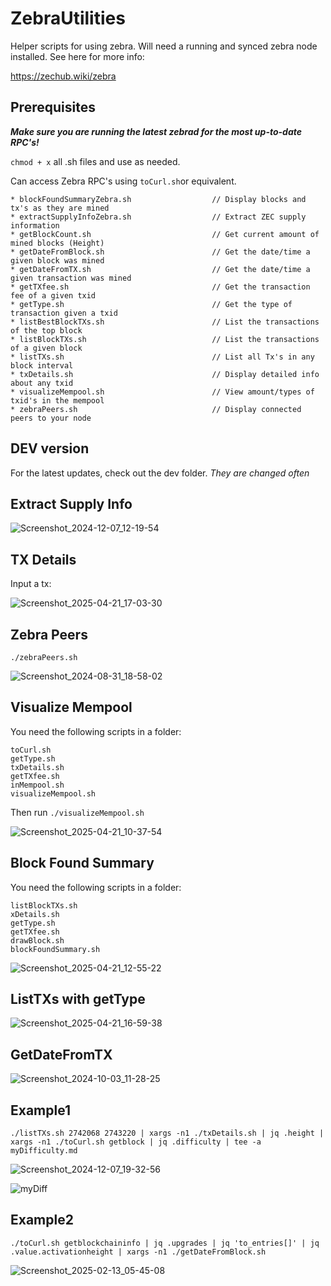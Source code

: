 # ZebraUtilities
Helper scripts for using zebra. Will need a running and synced zebra node installed. See here for more info:

https://zechub.wiki/zebra

## Prerequisites

***Make sure you are running the latest zebrad for the most up-to-date RPC's!***

`chmod + x` all .sh files and use as needed.

Can access Zebra RPC's using `toCurl.sh`or equivalent.
```
* blockFoundSummaryZebra.sh                  // Display blocks and tx's as they are mined
* extractSupplyInfoZebra.sh                  // Extract ZEC supply information
* getBlockCount.sh                           // Get current amount of mined blocks (Height)
* getDateFromBlock.sh                        // Get the date/time a given block was mined
* getDateFromTX.sh                           // Get the date/time a given transaction was mined
* getTXfee.sh                                // Get the transaction fee of a given txid
* getType.sh                                 // Get the type of transaction given a txid
* listBestBlockTXs.sh                        // List the transactions of the top block
* listBlockTXs.sh                            // List the transactions of a given block
* listTXs.sh                                 // List all Tx's in any block interval
* txDetails.sh                               // Display detailed info about any txid
* visualizeMempool.sh                        // View amount/types of txid's in the mempool
* zebraPeers.sh                              // Display connected peers to your node
```

## DEV version

For the latest updates, check out the dev folder. *They are changed often*

## Extract Supply Info
![Screenshot_2024-12-07_12-19-54](https://github.com/user-attachments/assets/be631f5e-ad06-4f40-be81-b339be9bb917)


## TX Details
Input a tx:


![Screenshot_2025-04-21_17-03-30](https://github.com/user-attachments/assets/8f036760-0022-4a0b-aba0-bdb347ded14d)


## Zebra Peers
`./zebraPeers.sh`

![Screenshot_2024-08-31_18-58-02](https://github.com/user-attachments/assets/517e0515-f137-4505-9482-d47e61e6a4ec)

## Visualize Mempool
You need the following scripts in a folder:
```
toCurl.sh
getType.sh
txDetails.sh
getTXfee.sh
inMempool.sh
visualizeMempool.sh
```

Then run `./visualizeMempool.sh`


![Screenshot_2025-04-21_10-37-54](https://github.com/user-attachments/assets/ca33eb99-ba86-4c63-b7c2-458eee230a61)


## Block Found Summary

You need the following scripts in a folder:
```
listBlockTXs.sh
xDetails.sh
getType.sh
getTXfee.sh
drawBlock.sh
blockFoundSummary.sh
```

![Screenshot_2025-04-21_12-55-22](https://github.com/user-attachments/assets/2976eab0-9825-4466-8220-7db46aad4db6)


## ListTXs with getType

![Screenshot_2025-04-21_16-59-38](https://github.com/user-attachments/assets/370e1585-f9ce-4288-9275-f7cd1e46542d)


## GetDateFromTX

![Screenshot_2024-10-03_11-28-25](https://github.com/user-attachments/assets/bce305b0-a374-424c-8e31-45c0298f5095)

## Example1

`./listTXs.sh 2742068 2743220 | xargs -n1 ./txDetails.sh | jq .height | xargs -n1 ./toCurl.sh getblock | jq .difficulty | tee -a myDifficulty.md`

![Screenshot_2024-12-07_19-32-56](https://github.com/user-attachments/assets/d76e5a20-5687-4c8f-a326-8983b021d712)


![myDiff](https://github.com/user-attachments/assets/f0552524-9020-4750-949e-ace9e81f934a)

## Example2

`./toCurl.sh getblockchaininfo | jq .upgrades | jq 'to_entries[]' | jq .value.activationheight | xargs -n1 ./getDateFromBlock.sh`


![Screenshot_2025-02-13_05-45-08](https://github.com/user-attachments/assets/6739094b-c46b-46a1-aa7e-23d47641ddab)





